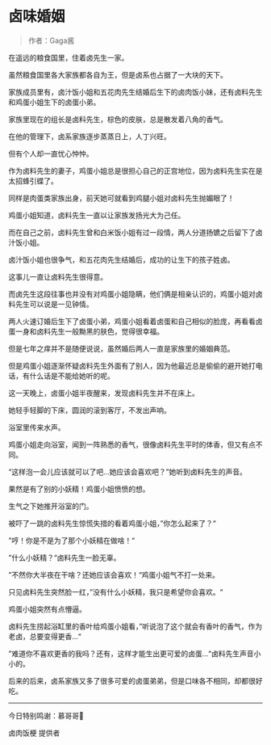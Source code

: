 # 卤味婚姻

> 作者：Gaga酱

在遥远的粮食国里，住着卤先生一家。

虽然粮食国里各大家族都各自为王，但是卤系也占据了一大块的天下。

家族成员里有，卤汁饭小姐和五花肉先生结婚后生下的卤肉饭小妹，还有卤料先生和鸡蛋小姐生下的卤蛋小弟。

家族里现在的组长是卤料先生，棕色的皮肤，总是散发着八角的香气。

在他的管理下，卤系家族逐步蒸蒸日上，人丁兴旺。

但有个人却一直忧心忡忡。

作为卤料先生的妻子，鸡蛋小姐总是很担心自己的正宫地位，因为卤料先生实在是太招蜂引蝶了。

同样是肉蛋类家族出身，前天她可就看到鸡腿小姐对卤料先生抛媚眼了！

鸡蛋小姐知道，卤料先生一直以让家族发扬光大为己任。

而在自己之前，卤料先生曾和白米饭小姐有过一段情，两人分道扬镳之后留下了卤汁饭小姐。

卤汁饭小姐也很争气，和五花肉先生结婚后，成功的让生下的孩子姓卤。

这事儿一直让卤料先生很得意。

而卤先生这段往事也并没有对鸡蛋小姐隐瞒，他们俩是相亲认识的，鸡蛋小姐对卤料先生可以说是一见钟情。

两人火速订婚后生下了卤蛋小弟，鸡蛋小姐看着卤蛋和自己相似的脸庞，再看看卤蛋一身和卤料先生一般黝黑的肤色，觉得很幸福。

但是七年之痒并不是随便说说，虽然婚后两人一直是家族里的婚姻典范。

但是鸡蛋小姐逐渐怀疑卤料先生外面有了别人，因为他最近总是偷偷的避开她打电话，有什么话是不能给她听的呢。

这一天晚上，卤蛋小姐半夜醒来，发现卤料先生并不在床上。

她轻手轻脚的下床，圆润的滚到客厅，不发出声响。

浴室里传来水声。

鸡蛋小姐走向浴室，闻到一阵熟悉的香气，很像卤料先生平时的体香，但又有点不同。

“这样泡一会儿应该就可以了吧...她应该会喜欢吧？”她听到卤料先生的声音。

果然是有了别的小妖精！鸡蛋小姐愤愤的想。

生气之下她推开浴室的门。

被吓了一跳的卤料先生惊慌失措的看着鸡蛋小姐，”你怎么起来了？“

”哼！你是不是为了那个小妖精在做啥！“

”什么小妖精？“卤料先生一脸无辜。

”不然你大半夜在干啥？还她应该会喜欢！“鸡蛋小姐气不打一处来。

只见卤料先生突然脸一红，”没有什么小妖精，我只是希望你会喜欢。“

鸡蛋小姐突然有点懵逼。

卤料先生捞起浴缸里的香叶给鸡蛋小姐看，”听说泡了这个就会有香叶的香气，作为老卤，总要变得更香...“

”难道你不喜欢更香的我吗？还有，这样才能生出更可爱的卤蛋...“卤料先生声音小小的。

后来的后来，卤系家族又多了很多可爱的卤蛋弟弟，但是口味各不相同，却都很好吃。

***

今日特别鸣谢：慕哥哥🌸

卤肉饭梗 提供者